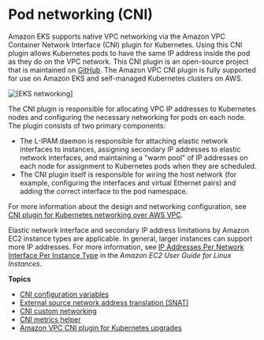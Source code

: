 # Pod networking \(CNI\)<a name="pod-networking"></a>

Amazon EKS supports native VPC networking via the Amazon VPC Container Network Interface \(CNI\) plugin for Kubernetes\. Using this CNI plugin allows Kubernetes pods to have the same IP address inside the pod as they do on the VPC network\. This CNI plugin is an open\-source project that is maintained on [GitHub](https://github.com/aws/amazon-vpc-cni-k8s)\. The Amazon VPC CNI plugin is fully supported for use on Amazon EKS and self\-managed Kubernetes clusters on AWS\.

![\[EKS networking\]](http://docs.aws.amazon.com/eks/latest/userguide/images/networking.png)

The CNI plugin is responsible for allocating VPC IP addresses to Kubernetes nodes and configuring the necessary networking for pods on each node\. ​The plugin consists of two primary components:
+ The L\-IPAM daemon is responsible for attaching elastic network interfaces to instances, assigning secondary IP addresses to elastic network interfaces, and maintaining a "warm pool" of IP addresses on each node for assignment to Kubernetes pods when they are scheduled\.
+ The CNI plugin itself is responsible for wiring the host network \(for example, configuring the interfaces and virtual Ethernet pairs\) and adding the correct interface to the pod namespace\. 

For more information about the design and networking configuration, see [CNI plugin for Kubernetes networking over AWS VPC](https://github.com/aws/amazon-vpc-cni-k8s/blob/master/README.md)\.

Elastic network interface and secondary IP address limitations by Amazon EC2 instance types are applicable\. In general, larger instances can support more IP addresses\. For more information, see [IP Addresses Per Network Interface Per Instance Type](https://docs.aws.amazon.com/AWSEC2/latest/UserGuide/using-eni.html#AvailableIpPerENI) in the *Amazon EC2 User Guide for Linux Instances*\.

**Topics**
+ [CNI configuration variables](cni-env-vars.md)
+ [External source network address translation \(SNAT\)](external-snat.md)
+ [CNI custom networking](cni-custom-network.md)
+ [CNI metrics helper](cni-metrics-helper.md)
+ [Amazon VPC CNI plugin for Kubernetes upgrades](cni-upgrades.md)